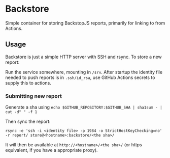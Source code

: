 # Backstore

Simple container for storing BackstopJS reports, primarily for linking
to from Actions.

## Usage

Backstore is just a simple HTTP server with SSH and rsync. To store a
new report:

Run the service somewhere, mounting in `/srv`. After startup the
identity file needed to push reports is in `.ssh/id_rsa`, use GitHub
Actions secrets to supply this to actions.

### Submitting new report

Generate a sha using `echo $GITHUB_REPOSITORY:$GITHUB_SHA | sha1sum - | cut -d" " -f 1`

Then sync the report:

`rsync -e 'ssh -i <identity file> -p 1984 -o StrictHostKeyChecking=no'
-r report/ store@<hostname>:backstore/<the sha>/`

It will then be available at `http://<hostname>/<the sha>/` (or https
equivalent, if you have a appropriate proxy).
